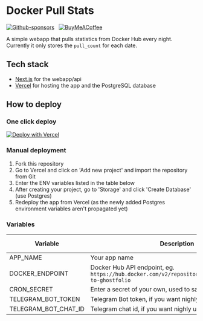# Docker Pull Stats

[![Github-sponsors](https://img.shields.io/badge/sponsor-30363D?style=for-the-badge&logo=GitHub-Sponsors&logoColor=#EA4AAA)](https://github.com/sponsors/dickwolff) &nbsp;
[![BuyMeACoffee](https://img.shields.io/badge/Buy%20Me%20a%20Coffee-ffdd00?style=for-the-badge&logo=buy-me-a-coffee&logoColor=black)](https://www.buymeacoffee.com/dickw0lff)

A simple webapp that pulls statistics from Docker Hub every night. Currently it only stores the `pull_count` for each date.

## Tech stack

- [Next.js](https://nextjs.org/) for the webapp/api
- [Vercel](https://vercel.com/) for hosting the app and the PostgreSQL database

## How to deploy

### One click deploy

[![Deploy with Vercel](https://vercel.com/button)](https://vercel.com/new/clone?repository-url=https%3A%2F%2Fgithub.com%2Fdickwolff%2FDocker-Pull-Stats&env=CRON_SECRET,DOCKER_ENDPOINT,APP_NAME&project-name=docker-pull-stats&stores=%5B%7B%22type%22%3A%22postgres%22%7D%5D&)

### Manual deployment

1. Fork this repository
2. Go to Vercel and click on 'Add new project' and import the repository from Git
3. Enter the ENV variables listed in the table below
4. After creating your project, go to 'Storage' and click 'Create Database' (use Postgres)
5. Redeploy the app from Vercel (as the newly added Postgres environment variables aren't propagated yet)

### Variables
| Variable | Description | Required (y/n) |
| -------- | ----------- | -------------- |
| APP_NAME | Your app name | Yes            |
| DOCKER_ENDPOINT | Docker Hub API endpoint, eg. `https://hub.docker.com/v2/repositories/dickwolff/export-to-ghostfolio` | Yes |
| CRON_SECRET | Enter a secret of your own, used to safely run the CRON job | Yes |
| TELEGRAM_BOT_TOKEN | Telegram Bot token, if you want nighly updates in Telegram | No |
| TELEGRAM_BOT_CHAT_ID | Telegram chat id, if you want nighly updates in Telegram | No |
